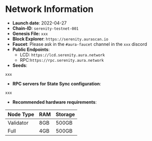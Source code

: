 # Network Information
- **Launch date**: 2022-04-27
- **Chain-ID**: `serenity-testnet-001`
- **Genesis File:** `xxx`
- **Block Explorer**: `https://serenity.aurascan.io`
- **Faucet**: Please ask in the `#aura-faucet` channel in the `xxx` discord
- **Public Endpoints**:
  - LCD: `https://lcd.serenity.aura.network`
  - RPC:`https://rpc.serenity.aura.network`
- **Seeds**:
```
xxx
```
- **RPC servers for State Sync configuration**:
```
xxx
```
- **Recommended hardware requirements**:

| Node Type  | RAM  | Storage  | 
|------------|------|----------|
| Validator  | 8GB  | 500GB    |
| Full       | 4GB  | 500GB    |  
